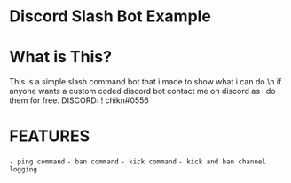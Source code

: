 # Discord Slash Bot Example

# What is This?
This is a simple slash command bot that i made to show what i can do.\n
if anyone wants a custom coded discord bot contact me on discord as i do them for free.
DISCORD: ! chikn#0556

# FEATURES
`- ping command`
`- ban command`
`- kick command`
`- kick and ban channel logging`


